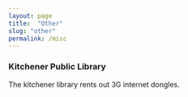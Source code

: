 ```yaml
---
layout: page
title:  "Other"
slug: "other"
permalink: /misc
---
```


### Kitchener Public Library
The kitchener library rents out 3G internet dongles.